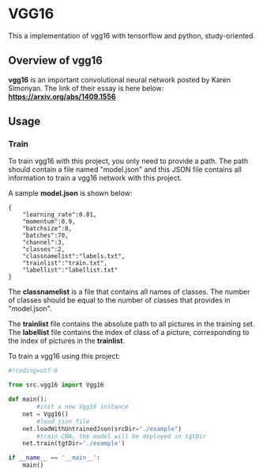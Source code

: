 # VGG16

This a implementation of vgg16 with tensorflow and python, study-oriented.

## Overview of vgg16

**vgg16** is an important convolutional neural network posted by Karen Simonyan. The link of their essay is here below:  
**https://arxiv.org/abs/1409.1556**  

## Usage

### Train

To train vgg16 with this project, you only need to provide a path. The path should contain a file named "model.json" and this JSON
file contains all information to train a vgg16 network with this project.  

A sample **model.json** is shown below:  

```
{
	"learning_rate":0.01,
	"momentum":0.9,
	"batchsize":8,
	"batches":70,
	"channel":3,
	"classes":2,
	"classnamelist":"labels.txt",
	"trainlist":"train.txt",
	"labellist":"labellist.txt"
}
```

The **classnamelist** is a file that contains all names of classes. The number of classes should be equal to the number of classes that
provides in "model.json".  

The **trainlist** file contains the absolute path to all pictures in the training set.  
The **labellist** file contains the index of class of a picture, corresponding to the index of pictures in the **trainlist**.  

To train a vgg16 using this project:  

```python
#!coding=utf-8

from src.vgg16 import Vgg16

def main():
		#init a new Vgg16 instance
    net = Vgg16()
		#load json file
    net.loadWithUntrainedJson(srcDir="./example")
		#train CNN, the model will be deployed in tgtDir
    net.train(tgtDir='./example')

if __name__ == '__main__':
    main()
```
